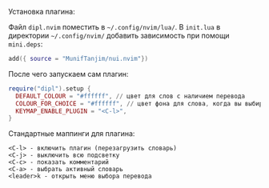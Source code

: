 Установка плагина:

Файл ```dipl.nvim``` поместить в ```~/.config/nvim/lua/```.
В ```init.lua``` в директории ```~/.config/nvim/``` добавить зависимость при помощи ```mini.deps```:

```lua
add({ source = "MunifTanjim/nui.nvim"})
```
После чего запускаем сам плагин:

```lua
require("dipl").setup {
  DEFAULT_COLOUR = "#ffffff", // цвет для слов с наличием перевода
  COLOUR_FOR_CHOICE = "#ffffff", // цвет фона для слова, когда вы выбираете перевод
  KEYMAP_ENABLE_PLUGIN = "<C-l>",
}
```

Стандартные маппинги для плагина:

```
<C-l> - включить плагин (перезагрузить словарь)
<C-j> - выключить всю подсветку
<C-c> - показать комментарий 
<C-a> - выбрать активный словарь
<leader>k - открыть меню выбора перевода

```
